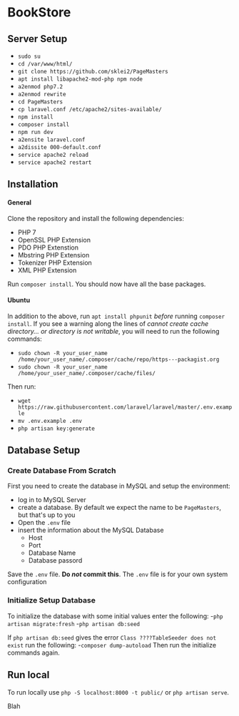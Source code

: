 # BookStore

## Server Setup

- `sudo su`
- `cd /var/www/html/`
- `git clone https://github.com/sklei2/PageMasters`
- `apt install libapache2-mod-php npm node`
- `a2enmod php7.2`
- `a2enmod rewrite`
- `cd PageMasters`
- `cp laravel.conf /etc/apache2/sites-available/`
- `npm install`
- `composer install`
- `npm run dev`
- `a2ensite laravel.conf`
- `a2dissite 000-default.conf`
- `service apache2 reload`
- `service apache2 restart`

## Installation

#### General

Clone the repository and install the following dependencies:
  - PHP 7
  - OpenSSL PHP Extension
  - PDO PHP Extenstion
  - Mbstring PHP Extension
  - Tokenizer PHP Extension
  - XML PHP Extension

Run `composer install`. You should now have all the base packages.

#### Ubuntu

In addition to the above, run `apt install phpunit` *before* running `composer install`. If you see a warning along the lines of <em>cannot create cache directory... or directory is not writable</em>, you will need to run the following commands:
  - `sudo chown -R your_user_name /home/your_user_name/.composer/cache/repo/https---packagist.org`
  - `sudo chown -R your_user_name /home/your_user_name/.composer/cache/files/`

Then run:
  - `wget https://raw.githubusercontent.com/laravel/laravel/master/.env.example`
  - `mv .env.example .env`
  - `php artisan key:generate`

## Database Setup
### Create Database From Scratch
First you need to create the database in MySQL and setup the environment:
- log in to MySQL Server
- create a database. By default we expect the name to be `PageMasters`, but that's up to you
- Open the `.env` file
- insert the information about the MySQL Database
    - Host
    - Port
    - Database Name
    - Database passord

Save the `.env` file. **Do *not* commit this**. The `.env` file is for your own system configuration

### Initialize Setup Database
To initialize the database with some initial values enter the following:
-`php artisan migrate:fresh`
-`php artisan db:seed`

If  `php artisan db:seed` gives the error `Class ????TableSeeder does not exist` run the following:
-`composer dump-autoload` 
Then run the initialize commands again.

## Run local

To run locally use `php -S localhost:8000 -t public/` or `php artisan serve`.

Blah
